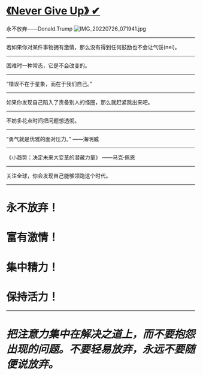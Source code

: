 # [《Never Give Up》 ✔](https://github.com/zfy68/gitblog/issues/45)

永不放弃——Donald.Trump
![IMG_20220726_071941.jpg](https://user-images.githubusercontent.com/37278360/180890644-ed4e80c6-0937-4fc0-83dc-7e0e87d2cef9.jpg)

---

若如果你对某件事物拥有激情，那么没有得到任何鼓励也不会让气馁(nei)。

---

困难时一种常态，它是不会改变的。

---

“错误不在于星象，而在于我们自己。”

---

如果你发现自己陷入了责备别人的怪圈，那么就赶紧跳出来吧。

---

不妨多花点时间把问题想透彻。

---

“勇气就是优雅的面对压力。” ——海明威

---

《小趋势：决定未来大变革的潜藏力量》 ——马克·佩恩

---

关注全球，你会发现自己能够领跑这个时代。

---

# 永不放弃！
# 富有激情！
# 集中精力！
# 保持活力！

---

# _把注意力集中在解决之道上，而不要抱怨出现的问题。不要轻易放弃，永远不要随便说放弃。_